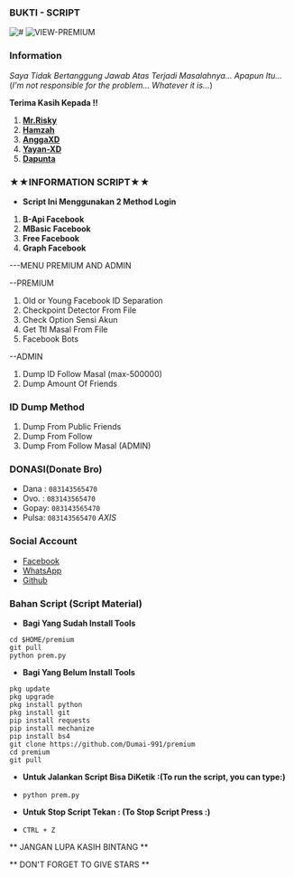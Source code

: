 ### BUKTI - SCRIPT
![#](https://raw.githubusercontent.com/Dumai-991/premium/main/Image/Screenshot_2021-07-13-08-11-41-17.jpg)
![VIEW-PREMIUM](https://komarev.com/ghpvc/?username=premium&color=blue)
### Information
*Saya Tidak Bertanggung Jawab Atas Terjadi Masalahnya... Apapun Itu...*
(_I'm not responsible for the problem... Whatever it is..._)

__Terima Kasih Kepada !!__
1. [**Mr.Risky**](https://github.com/Dumai-991)
2. [**Hamzah**](https://github.com/Hamzahash)
3. [**AnggaXD**](https://github.com/anggaxd/anggaxd)
4. [**Yayan-XD**](https://github.com/Yayan-XD)
5. [**Dapunta**](https://github.com/Dapunta)

### **★★INFORMATION SCRIPT★★**
* __Script Ini Menggunakan 2 Method Login__
1. **B-Api Facebook**
2. **MBasic Facebook**
3. **Free Facebook**
4. **Graph Facebook**

---MENU PREMIUM AND ADMIN

--PREMIUM
1. Old or Young Facebook ID Separation
2. Checkpoint Detector From File
3. Check Option Sensi Akun
4. Get Ttl Masal From File
5. Facebook Bots

--ADMIN
1. Dump ID Follow Masal (max-500000)
2. Dump Amount Of Friends


### ID Dump Method
1. Dump From Public Friends
2. Dump From Follow
3. Dump From Follow Masal (ADMIN)

### DONASI(Donate Bro)

* Dana : ```083143565470```
* Ovo. : ```083143565470```
* Gopay: ```083143565470```
* Pulsa: ```083143565470``` _AXIS_

### Social Account
* [Facebook](m.facebook.com/llovexnxx)
* [WhatsApp](https://wa.me/6283143565470)
* [Github](github.com/Dumai-991)

### Bahan Script (Script Material)
* **Bagi Yang Sudah Install Tools**
```
cd $HOME/premium
git pull
python prem.py
```

* **Bagi Yang Belum Install Tools**
```
pkg update
pkg upgrade
pkg install python
pkg install git
pip install requests
pip install mechanize
pip install bs4
git clone https://github.com/Dumai-991/premium
cd premium
git pull
```

* **Untuk Jalankan Script Bisa DiKetik :(To run the script, you can type:)**
* ```python prem.py```

* **Untuk Stop Script Tekan : (To Stop Script Press :)**
* ```CTRL + Z```

** JANGAN LUPA KASIH BINTANG **

** DON'T FORGET TO GIVE STARS **
